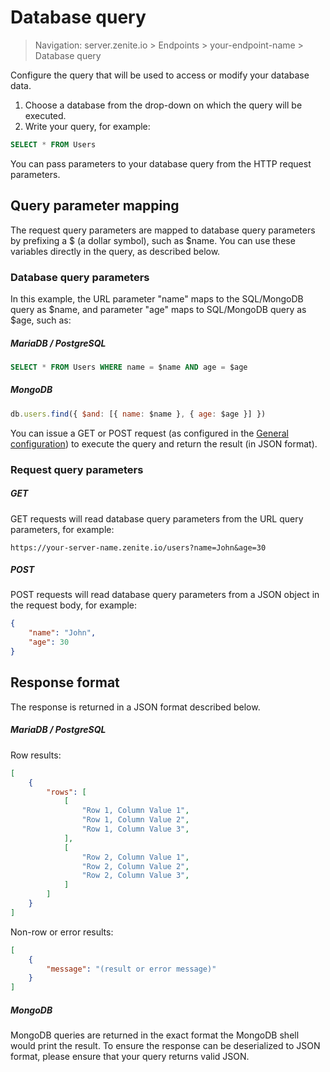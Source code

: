 # Database query

> Navigation: server.zenite.io > Endpoints > your-endpoint-name > Database query

Configure the query that will be used to access or modify your database data.

1. Choose a database from the drop-down on which the query will be executed.
2. Write your query, for example:

```sql
SELECT * FROM Users
```

You can pass parameters to your database query from the HTTP request parameters.

## Query parameter mapping

The request query parameters are mapped to database query parameters by prefixing a $ (a dollar symbol), such as $name. You can use these variables directly in the query, as described below.

### Database query parameters

In this example, the URL parameter "name" maps to the SQL/MongoDB query as $name, and parameter "age" maps to SQL/MongoDB query as $age, such as:

##### MariaDB / PostgreSQL

```sql
SELECT * FROM Users WHERE name = $name AND age = $age
```

##### MongoDB
```javascript
db.users.find({ $and: [{ name: $name }, { age: $age }] })
```

You can issue a GET or POST request (as configured in the [General configuration](endpoints/general.md)) to execute the query and return the result (in JSON format).

### Request query parameters

##### GET

GET requests will read database query parameters from the URL query parameters, for example:
```
https://your-server-name.zenite.io/users?name=John&age=30
```

##### POST

POST requests will read database query parameters from a JSON object in the request body, for example:

```json
{
    "name": "John",
    "age": 30
}
```

## Response format

The response is returned in a JSON format described below.

##### MariaDB / PostgreSQL

Row results:
```json
[
    {
        "rows": [
            [
                "Row 1, Column Value 1",
                "Row 1, Column Value 2",
                "Row 1, Column Value 3",
            ],
            [
                "Row 2, Column Value 1",
                "Row 2, Column Value 2",
                "Row 2, Column Value 3",
            ]
        ]
    }
]
```

Non-row or error results:
```json
[
    {
        "message": "(result or error message)"
    }
]
```

##### MongoDB

MongoDB queries are returned in the exact format the MongoDB shell would print the result. To ensure the response can be deserialized to JSON format, please ensure that your query returns valid JSON.